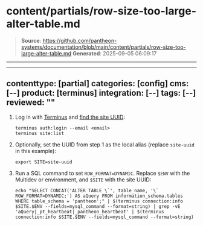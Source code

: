 # content/partials/row-size-too-large-alter-table.md

> **Source**: https://github.com/pantheon-systems/documentation/blob/main/content/partials/row-size-too-large-alter-table.md
> **Generated**: 2025-09-05 06:09:17

---

---
contenttype: [partial]
categories: [config]
cms: [--]
product: [terminus]
integration: [--]
tags: [--]
reviewed: ""
---

1. Log in with [Terminus](/terminus) and [find the site UUID](/terminus/commands/site-list):

   ```shell{promptUser: user}
   terminus auth:login --email <email>
   terminus site:list
   ```

1. Optionally, set the UUID from step 1 as the local alias (replace `site-uuid` in this example):

   ```shell{promptUser: user}
   export SITE=site-uuid
   ```

1. Run a SQL command to set `ROW_FORMAT=DYNAMIC`. Replace `$ENV` with the Multidev or environment, and `$SITE` with the site UUID:

   ```shell{promptUser: user}
   echo "SELECT CONCAT('ALTER TABLE \`', table_name, '\` ROW_FORMAT=DYNAMIC;') AS aQuery FROM information_schema.tables WHERE table_schema = 'pantheon';" | $(terminus connection:info $SITE.$ENV --fields=mysql_command --format=string) | grep -vE 'aQuery|_pt_heartbeat|_pantheon_heartbeat' | $(terminus connection:info $SITE.$ENV --fields=mysql_command --format=string)
   ```

